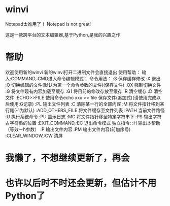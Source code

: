 # winvi
Notepad太难用了！    Notepad is not great!

这是一款跨平台的文本编辑器,基于Python,是我的兴趣之作
# 帮助
欢迎使用新的winvi
    新的winvi打开二进制文件会直接退出
    使用帮助：
    输入:COMMAND,:CMD进入命令编辑模式：
        命令用法：
            :S 保存缓存修改
            :X 退出
            :O 切换编辑的文件(默认为第一个命令参数的文件)(保存文件)
            :OX 强制切换文件
            :G 将文件现有内容加载至缓存
            :G1 将目前的修改存放至缓存
            :R 清空缓存
            :D 清空文件
            :ECHO>>FILE 使用命令echo xxx >> file 保存文件(追加式)(请使用完成以后使用:G记录)
            :PL 输出文件列表
            :C 清除某一行的全部内容
            :M 将文件指针移到某行尾(-1为默认)
            :ADD_OTHERS_FILE 将文件缓存至文件列表
            :PATH 当前文件路径
            :U 执行系统命令
            :PU 显示日志
            :MC 将文件指针移至特定字符串下
            :PS 输出字符占字符串的位置
            :EXIT_COMMAND,:EC 退出命令模式
    独立指令:
    :H 输出本帮助（等效－h参数）
    :P 输出文件内容
    :PM 输出文件内容(前加序号)
    :CLEAR_WINDOW,:CW 清屏
# 我懒了，不想继续更新了，再会
# 也许以后时不时还会更新，但估计不用Python了
